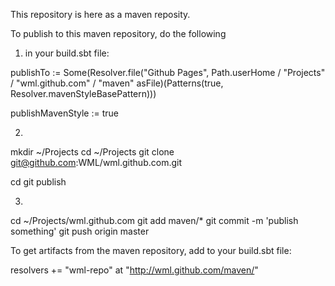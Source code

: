 This repository is here as a maven reposity. 

To publish to this maven repository, do the following

1) in your build.sbt file:

  publishTo := Some(Resolver.file("Github Pages", Path.userHome / "Projects" / "wml.github.com" / "maven" asFile)(Patterns(true, Resolver.mavenStyleBasePattern)))

  publishMavenStyle := true
  
2)

  mkdir ~/Projects
  cd ~/Projects
  git clone git@github.com:WML/wml.github.com.git
  
  cd <your git repository>
  git publish

3)

  cd ~/Projects/wml.github.com
  git add maven/*
  git commit -m 'publish something'
  git push origin master
  
  
To get artifacts from the maven repository, add to your build.sbt file:


  resolvers += "wml-repo" at "http://wml.github.com/maven/"
